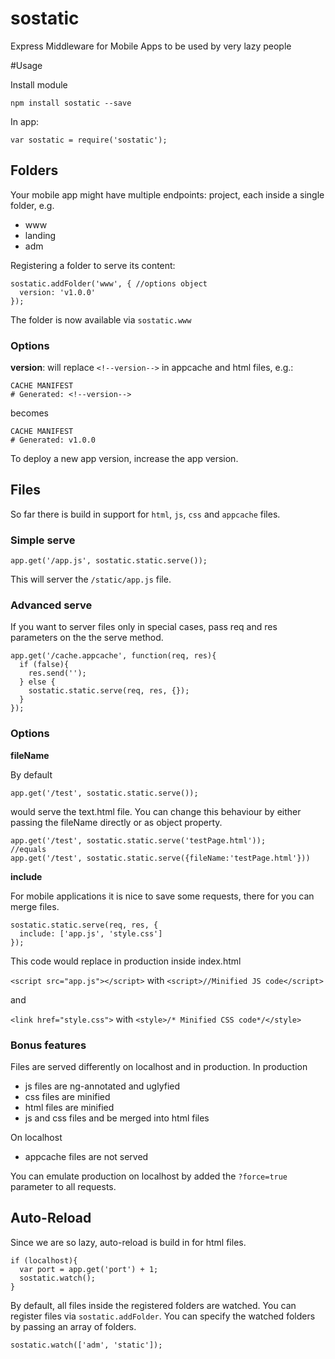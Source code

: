 # sostatic
Express Middleware for Mobile Apps to be used by very lazy people


#Usage

Install module

	npm install sostatic --save

In app:

	var sostatic = require('sostatic');

## Folders

Your mobile app might have multiple endpoints:
project, each inside a single folder, e.g.

- www
- landing
- adm

Registering a folder to serve its content:


	sostatic.addFolder('www', { //options object
	  version: 'v1.0.0'
	});

The folder is now available via `sostatic.www`

### Options ###

**version**: will replace `<!--version-->` in appcache and html files, e.g.:

	CACHE MANIFEST
	# Generated: <!--version--> 

becomes

	CACHE MANIFEST
	# Generated: v1.0.0 

To deploy a new app version, increase the app version.

## Files
So far there is build in support for `html`, `js`, `css` and `appcache` files.

### Simple serve ###

	app.get('/app.js', sostatic.static.serve());

This will server the `/static/app.js` file.

### Advanced serve ###
If you want to server files only in special cases, pass req and res parameters on the the serve method.

	app.get('/cache.appcache', function(req, res){
	  if (false){
	    res.send('');
	  } else {
	    sostatic.static.serve(req, res, {});
	  }
	});


### Options ###

**fileName**

By default

	app.get('/test', sostatic.static.serve());

would serve the text.html file. You can change this behaviour by either passing the fileName directly or as object property.

	app.get('/test', sostatic.static.serve('testPage.html'));
	//equals
	app.get('/test', sostatic.static.serve({fileName:'testPage.html'}))

**include**

For mobile applications it is nice to save some requests, there for you can merge files.

    sostatic.static.serve(req, res, {
      include: ['app.js', 'style.css']
    });

This code would replace in production inside index.html

`<script src="app.js"></script>` with `<script>//Minified JS code</script>`

and

`<link href="style.css">` with `<style>/* Minified CSS code*/</style>`

### Bonus features ###
Files are served differently on localhost and in production. In production

-  js files are ng-annotated and uglyfied
-  css files are minified
-  html files are minified
-  js and css files and be merged into html files

On localhost

- appcache files are not served

You can emulate production on localhost by added the `?force=true` parameter to all requests.


## Auto-Reload
Since we are so lazy, auto-reload is build in for html files.

	if (localhost){
	  var port = app.get('port') + 1;
	  sostatic.watch();
	}

By default, all files inside the registered folders are watched. You can register files via `sostatic.addFolder`. 
You can specify the watched folders by passing an array of folders.

	sostatic.watch(['adm', 'static']);
